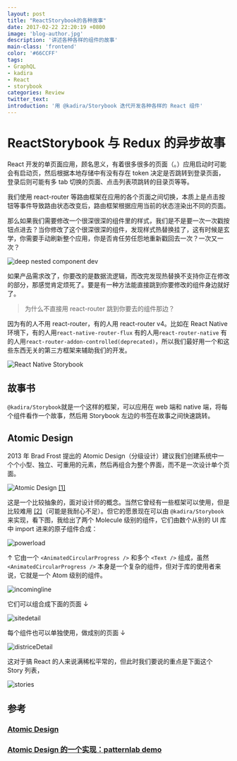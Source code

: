 ```yaml
---
layout: post
title: "ReactStorybook的各种故事"
date: 2017-02-22 22:20:19 +0800
image: 'blog-author.jpg'
description: '讲述各种各样的组件的故事'
main-class: 'frontend'
color: '#66CCFF'
tags:
- GraphQL
- kadira
- React
- storybook
categories: Review
twitter_text:
introduction: '用 @kadira/Storybook 迭代开发各种各样的 React 组件'
---
```

# ReactStorybook 与 Redux 的异步故事

React 开发的单页面应用，顾名思义，有着很多很多的页面（。）应用启动时可能会有启动页，然后根据本地存储中有没有存在 token 决定是否跳转到登录页面，登录后则可能有多 tab 切换的页面、点击列表项跳转的目录页等等。
  
我们使用 react-router 等路由框架在应用的各个页面之间切换，本质上是点击按钮等事件导致路由状态改变后，路由框架根据应用当前的状态渲染出不同的页面。
  
那么如果我们需要修改一个很深很深的组件里的样式，我们是不是要一次一次戳按钮点进去？当你修改了这个很深很深的组件，发现样式热替换挂了，这有时候是玄学，你需要手动刷新整个应用，你是否肯任劳任怨地重新戳回去一次？一次又一次？
  
![deep nested component dev](https://raw.githubusercontent.com/linonetwo/linonetwo.github.io/master/assets/img/posts/reduxstorybook/component%20tree.png)

如果产品需求改了，你要改的是数据流逻辑，而改完发现热替换不支持你正在修改的部分，那感觉肯定烦死了。要是有一种方法能直接跳到你要修改的组件身边就好了。

> 为什么不直接用 react-router 跳到你要去的组件那边？
  
因为有的人不用 react-router，有的人用 react-router v4。比如在 React Native 环境下，有的人用```react-native-router-flux``` 有的人用```react-router-native``` 有的人用```react-router-addon-controlled(deprecated)```，所以我们最好用一个和这些东西无关的第三方框架来辅助我们的开发。

![React Native Storybook](https://github.com/storybooks/react-native-storybook/raw/master/docs/assets/readme/screenshot.png)

## 故事书

```@kadira/Storybook```就是一个这样的框架，可以应用在 web 端和 native 端，将每个组件看作一个故事，然后用 Storybook 左边的书签在故事之间快速跳转。

## Atomic Design

2013 年 Brad Frost 提出的 Atomic Design（分级设计）建议我们创建系统中一个个小型、独立、可重用的元素，然后再组合为整个界面，而不是一次设计单个页面。

![Atomic Design](https://raw.githubusercontent.com/linonetwo/linonetwo.github.io/master/assets/img/posts/reduxstorybook/Atomic%20Design.png)
[[1]](#1)

这是一个比较抽象的，面对设计师的概念。当然它曾经有一些框架可以使用，但是比较难用 [[2]](#2)（可能是我耐心不足）。但它的愿景现在可以由 ```@kadira/Storybook``` 来实现，看下图，我给出了两个 Molecule 级别的组件，它们由数个从别的 UI 库中 import 进来的原子组件合成：

![powerload](https://raw.githubusercontent.com/linonetwo/linonetwo.github.io/master/assets/img/posts/reduxstorybook/powerload.jpg)

↑ 它由一个 ```<AnimatedCircularProgress />``` 和多个 ```<Text />``` 组成，虽然 ```<AnimatedCircularProgress />``` 本身是一个复杂的组件，但对于库的使用者来说，它就是一个 Atom 级别的组件。

![incomingline](https://raw.githubusercontent.com/linonetwo/linonetwo.github.io/master/assets/img/posts/reduxstorybook/incomingline.jpg)

它们可以组合成下面的页面 ↓

![sitedetail](https://raw.githubusercontent.com/linonetwo/linonetwo.github.io/master/assets/img/posts/reduxstorybook/sitedetail.jpg)

每个组件也可以单独使用，做成别的页面 ↓

![districeDetail](https://raw.githubusercontent.com/linonetwo/linonetwo.github.io/master/assets/img/posts/reduxstorybook/distirctdetail.jpg)

这对于搞 React 的人来说满稀松平常的，但此时我们要说的重点是下面这个 Story 列表，

![stories](https://raw.githubusercontent.com/linonetwo/linonetwo.github.io/master/assets/img/posts/reduxstorybook/storybooksidebar.png)

## 参考

### [<span id="1">Atomic Design</span>](http://bradfrost.com/blog/post/atomic-web-design/)

### [<span id="2">Atomic Design 的一个实现：patternlab demo</span>](http://demo.patternlab.io/?p=pages-homepage)

